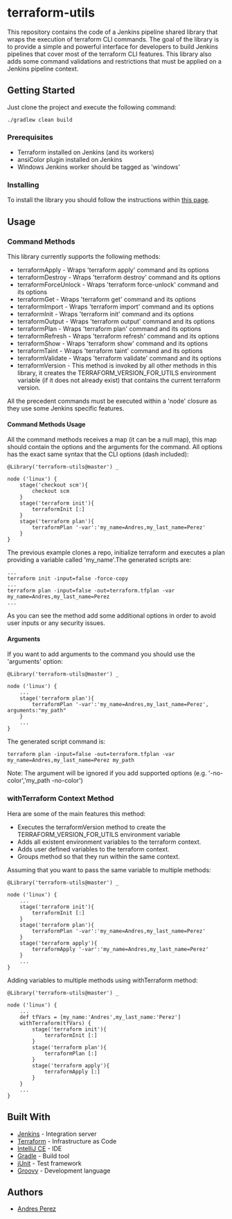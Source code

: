 # terraform-utils
This repository contains the code of a Jenkins pipeline shared library that wraps the execution of terraform CLI commands.
The goal of the library is to provide a simple and powerful interface for developers to build Jenkins pipelines that cover most of the terraform CLI features.
This library also adds some command validations and restrictions that must be applied on a Jenkins pipeline context.

## Getting Started
Just clone the project and execute the following command:

```
./gradlew clean build
```

### Prerequisites
- Terraform installed on Jenkins (and its workers)
- ansiColor plugin installed on Jenkins
- Windows Jenkins worker should be tagged as 'windows'

### Installing
To install the library you should follow the instructions within [this page](https://jenkins.io/doc/book/pipeline/shared-libraries/#using-libraries).

## Usage

### Command Methods
This library currently supports the following methods:

* terraformApply - Wraps 'terraform apply' command and its options
* terraformDestroy - Wraps 'terraform destroy' command and its options
* terraformForceUnlock - Wraps 'terraform force-unlock' command and its options
* terraformGet - Wraps 'terraform get' command and its options
* terraformImport - Wraps 'terraform import' command and its options
* terraformInit - Wraps 'terraform init' command and its options
* terraformOutput - Wraps 'terraform output' command and its options
* terraformPlan - Wraps 'terraform plan' command and its options
* terraformRefresh - Wraps 'terraform refresh' command and its options
* terraformShow - Wraps 'terraform show' command and its options
* terraformTaint - Wraps 'terraform taint' command and its options
* terraformValidate - Wraps 'terraform validate' command and its options
* terraformVersion - This method is invoked by all other methods in this library, it creates the TERRAFORM_VERSION_FOR_UTILS environment variable (if it does not already exist) that contains the current terraform version.

All the precedent commands must be executed within a 'node' closure as they use some Jenkins specific features.

#### Command Methods Usage

All the command methods receives a map (it can be a null map), this map should contain the options and the arguments for the command. All options has the exact same syntax that the CLI options (dash included):


```
@Library('terraform-utils@master') _

node ('linux') {
    stage('checkout scm'){
        checkout scm
    }
    stage('terraform init'){
        terraformInit [:]
    }
    stage('terraform plan'){
        terraformPlan '-var':'my_name=Andres,my_last_name=Perez'
    }
}
```

The previous example clones a repo, initialize terraform and executes a plan providing a variable called 'my_name'.The generated scripts are:

```
...
terraform init -input=false -force-copy
...
terraform plan -input=false -out=terraform.tfplan -var my_name=Andres,my_last_name=Perez
...
```

As you can see the method add some additional options in order to avoid user inputs or any security issues.


#### Arguments

If you want to add arguments to the command you should use the 'arguments' option:

```
@Library('terraform-utils@master') _

node ('linux') {
    ...
    stage('terraform plan'){
        terraformPlan '-var':'my_name=Andres,my_last_name=Perez', arguments:"my_path"
    }
    ...
}
```

The generated script command is:

```
terraform plan -input=false -out=terraform.tfplan -var my_name=Andres,my_last_name=Perez my_path
```
Note: The argument will be ignored if you add supported options (e.g. '-no-color','my_path -no-color')

### withTerraform Context Method

Hera are some of the main features this method:

* Executes the terraformVersion method to create the TERRAFORM_VERSION_FOR_UTILS environment variable
* Adds all existent environment variables to the terraform context.
* Adds user defined variables to the terraform context.
* Groups method so that they run within the same context.

Assuming that you want to pass the same variable to multiple methods:

```
@Library('terraform-utils@master') _

node ('linux') {
    ...
    stage('terraform init'){
        terraformInit [:]
    }
    stage('terraform plan'){
        terraformPlan '-var':'my_name=Andres,my_last_name=Perez'
    }
    stage('terraform apply'){
        terraformApply '-var':'my_name=Andres,my_last_name=Perez'
    }
    ...
}
```

Adding variables to multiple methods using withTerraform method:

```
@Library('terraform-utils@master') _

node ('linux') {
    ...
    def tfVars = [my_name:'Andres',my_last_name:'Perez']
    withTerraform(tfVars) {
        stage('terraform init'){
            terraformInit [:]
        }
        stage('terraform plan'){
            terraformPlan [:]
        }
        stage('terraform apply'){
            terraformApply [:]
        }
    }
    ...
}
```


## Built With

* [Jenkins](https://jenkins.io) - Integration server
* [Terraform](https://www.terraform.io) - Infrastructure as Code
* [IntelliJ CE](https://www.jetbrains.com/idea/) - IDE
* [Gradle](https://gradle.org) - Build tool
* [jUnit](https://junit.org/junit4/) - Test framework
* [Groovy](https://groovy.apache.org/index.html) - Development language

## Authors
* [Andres Perez](https://www.linkedin.com/in/eaperezm/)